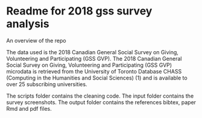 # Readme for 2018 gss survey analysis

An overview of the repo

The data used is the 2018 Canadian General Social Survey on Giving, Volunteering and Participating (GSS GVP). The 2018 Canadian General Social Survey on Giving, Volunteering and Participating (GSS GVP) microdata is retrieved from the University of Toronto Database CHASS (Computing in the Humanities and Social Sciences) (1) and is available to over 25 subscribing universities.

The scripts folder contains the cleaning code. The input folder contains the survey screenshots. The output folder contains the references bibtex, paper Rmd and pdf files.


